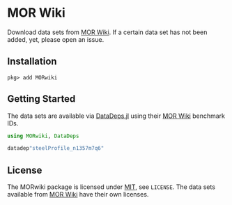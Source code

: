 # MOR Wiki

Download data sets from [MOR Wiki].
If a certain data set has not been added, yet, please open an issue.

## Installation

```
pkg> add MORwiki
```

## Getting Started

The data sets are available via [DataDeps.jl] using their [MOR Wiki] benchmark IDs.

```julia
using MORwiki, DataDeps

datadep"steelProfile_n1357m7q6"
```

## License

The MORwiki package is licensed under [MIT](https://spdx.org/licenses/MIT.html), see `LICENSE`.
The data sets available from [MOR Wiki] have their own licenses.

[DataDeps.jl]: https://github.com/oxinabox/DataDeps.jl
[MOR Wiki]: http://modelreduction.org/
